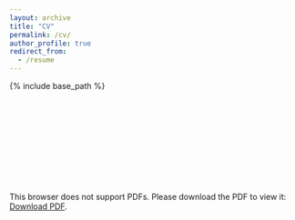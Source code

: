 ```yaml
---
layout: archive
title: "CV"
permalink: /cv/
author_profile: true
redirect_from:
  - /resume
---
```


{% include base_path %}

<object data="https://www.dropbox.com/scl/fi/ztnd3qfmiky56d4cbra1z/cv_ahr.pdf?rlkey=mlc7k35m7z8kwb2q2l6k4mgpp&dl=0" type="application/pdf" width="700px" height="700px">
  <embed src="https://www.dropbox.com/scl/fi/ztnd3qfmiky56d4cbra1z/cv_ahr.pdf?rlkey=mlc7k35m7z8kwb2q2l6k4mgpp&dl=0">
        <p>This browser does not support PDFs. Please download the PDF to view it: <a href="https://www.dropbox.com/scl/fi/ztnd3qfmiky56d4cbra1z/cv_ahr.pdf?rlkey=mlc7k35m7z8kwb2q2l6k4mgpp&dl=0">Download PDF</a>.</p>
    </embed>
</object>
